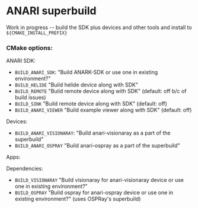 ANARI superbuild
================

Work in progress -- build the SDK plus devices and other tools and install to
`${CMAKE_INSTALL_PREFIX}`

### CMake options:

ANARI SDK:
- `BUILD_ANARI_SDK`: "Build ANARK-SDK or use one in existing environment?"
- `BUILD_HELIDE` "Build helide device along with SDK"
- `BUILD_REMOTE` "Build remote device along with SDK" (default: off b/c of build issues)
- `BUILD_SINK` "Build remote device along with SDK" (default: off)
- `BUILD_ANARI_VIEWER` "Build example viewer along with SDK" (default: off)

Devices:
- `BUILD_ANARI_VISIONARAY`: "Build anari-visionaray as a part of the superbuild"
- `BUILD_ANARI_OSPRAY` "Build anari-ospray as a part of the superbuild"

Apps:

Dependencies:
- `BUILD_VISIONARAY` "Build visionaray for anari-visionaray device or use one in existing environment?"
- `BUILD_OSPRAY` "Build ospray for anari-ospray device or use one in existing environment?" (uses OSPRay's superbuild)
